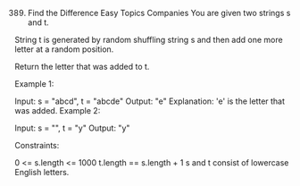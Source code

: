 389. Find the Difference
     Easy
     Topics
     Companies
     You are given two strings s and t.

String t is generated by random shuffling string s and then add one more letter at a random position.

Return the letter that was added to t.



Example 1:

Input: s = "abcd", t = "abcde"
Output: "e"
Explanation: 'e' is the letter that was added.
Example 2:

Input: s = "", t = "y"
Output: "y"


Constraints:

0 <= s.length <= 1000
t.length == s.length + 1
s and t consist of lowercase English letters.
